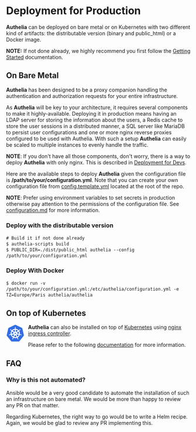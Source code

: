 # Deployment for Production

**Authelia** can be deployed on bare metal or on Kubernetes with two
different kind of artifacts: the distributable version (binary and public_html)
or a Docker image.

**NOTE:** If not done already, we highly recommend you first follow the
[Getting Started] documentation.

## On Bare Metal

**Authelia** has been designed to be a proxy companion handling the 
authentication and authorization requests for your entire infrastructure.

As **Authelia** will be key to your architecture, it requires several
components to make it highly-available. Deploying it in production means having
an LDAP server for storing the information about the users, a Redis cache to
store the user sessions in a distributed manner, a SQL server like MariaDB to
persist user configurations and one or more nginx reverse proxies configured to
be used with Authelia. With such a setup **Authelia** can easily be scaled to
multiple instances to evenly handle the traffic.

**NOTE**: If you don't have all those components, don't worry, there is a way to
deploy **Authelia** with only nginx. This is described in [Deployment for Devs].

Here are the available steps to deploy **Authelia** given 
the configuration file is **/path/to/your/configuration.yml**. Note that you can
create your own configuration file from [config.template.yml] located at
the root of the repo.

**NOTE**: Prefer using environment variables to set secrets in production otherwise
pay attention to the permissions of the configuration file. See
[configuration.md](./configuration.md#secrets) for more information.

### Deploy with the distributable version

    # Build it if not done already
    $ authelia-scripts build
    $ PUBLIC_DIR=./dist/public_html authelia --config /path/to/your/configuration.yml

### Deploy With Docker

    $ docker run -v /path/to/your/configuration.yml:/etc/authelia/configuration.yml -e TZ=Europe/Paris authelia/authelia

## On top of Kubernetes

<img src="../docs/images/logos/kubernetes.logo.png" width="50" style="padding-right: 10px" align="left">

**Authelia** can also be installed on top of [Kubernetes] using
[nginx ingress controller](https://github.com/kubernetes/ingress-nginx).

Please refer to the following [documentation](../internal/suites/example/kube/README.md)
for more information.

## FAQ

### Why is this not automated?

Ansible would be a very good candidate to automate the installation of such
an infrastructure on bare metal. We would be more than happy to review any PR on that matter.

Regarding Kubernetes, the right way to go would be to write a Helm recipe.
Again, we would be glad to review any PR implementing this.



[config.template.yml]: ../config.template.yml
[Getting Started]: ./getting-started.md
[Deployment for Devs]: ./deployment-dev.md
[Kubernetes]: https://kubernetes.io/
